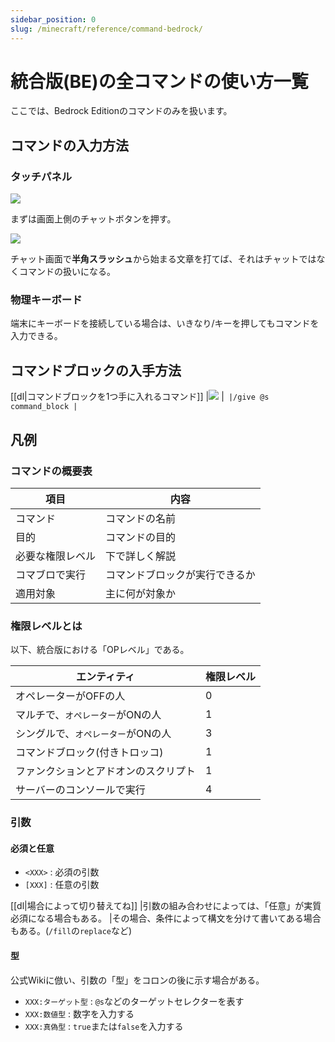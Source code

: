 ```yaml
---
sidebar_position: 0
slug: /minecraft/reference/command-bedrock/
---
```


# 統合版(BE)の全コマンドの使い方一覧

ここでは、Bedrock Editionのコマンドのみを扱います。

## コマンドの入力方法
### タッチパネル

![](https://bn02pap001files.storage.live.com/y4mOlX9qD3v6rdZlYQjLjS6I0N-x7vkioHJ0qQcTUJpQuZbEn1lPiQBNy3z_D_TO_KVaf-Oj1O7Wumlpi4yS_WE8KX-w9C8QVxvwvYFDuioZ4sPGBGWbVHBgg-132JolOVVFolCOfnt8ZOFZsIYiwR31_P-YMoyZYyRJ_c6VDze23cJVtqBlrZW3oChpm3EjB5u?width=643&height=308&cropmode=none)

まずは画面上側のチャットボタンを押す。

![](https://cdn-ak.f.st-hatena.com/images/fotolife/s/sasigume/20210208/20210208105555.png)

チャット画面で**半角スラッシュ**から始まる文章を打てば、それはチャットではなくコマンドの扱いになる。

### 物理キーボード

端末にキーボードを接続している場合は、いきなり/キーを押してもコマンドを入力できる。

## コマンドブロックの入手方法

[[dl|コマンドブロックを1つ手に入れるコマンド]]
|![](https://bn02pap001files.storage.live.com/y4muv1KVBX36wceiiJVeX05Y_q48w960vq7OXvKIK4uytr7Ss71UgLAuPcig9LVrhOX6t65sbwD71s3ojtowoCGwxUvTWL8fVbGxKqHkAnMr3qq1wGkTN3NLN1zOTRDnL287I67MwzuYQyImHDmnx3lK-oCqs-fnQvqg-9GNFpK-9CKFN9L0hTn7_jjN-MKdKQX?width=574&height=412&cropmode=none)
|```
|/give @s command_block
|```

## 凡例

### コマンドの概要表

|項目|内容|
|---|---|
|コマンド|コマンドの名前|
|目的|コマンドの目的|
|必要な権限レベル|下で詳しく解説|
|コマブロで実行|コマンドブロックが実行できるか|
|適用対象|主に何が対象か|

### 権限レベルとは

以下、統合版における「OPレベル」である。

|エンティティ|権限レベル|
|---|---|
|オペレーターがOFFの人|0|
|マルチで、`オペレーター`がONの人|1|
|シングルで、`オペレーター`がONの人|3|
|コマンドブロック(付きトロッコ)|1|
|ファンクションとアドオンのスクリプト|1|
|サーバーのコンソールで実行|4|

### 引数

#### 必須と任意

- `<XXX>` : 必須の引数
- `[XXX]` : 任意の引数

[[dl|場合によって切り替えてね]]
|引数の組み合わせによっては、「任意」が実質必須になる場合もある。
|その場合、条件によって構文を分けて書いてある場合もある。(`/fill`の`replace`など)

#### 型

公式Wikiに倣い、引数の「型」をコロンの後に示す場合がある。

- `XXX:ターゲット型` : `@s`などのターゲットセレクターを表す
- `XXX:数値型` : 数字を入力する
- `XXX:真偽型` : `true`または`false`を入力する
